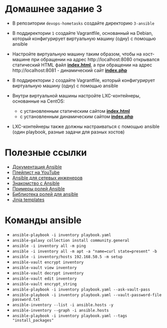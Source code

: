 # Домашнее задание 3

- В репозитории `devops-hometasks` создайте директорию `3-ansible`
- В поддиректории `1` создайте Vagrantfile, основанный на Debian, который конфигурирует виртуальную машину (одну) c помощью ansible
- Настройте виртуальную машину таким образом, чтобы на хост-машине при обращении на адрес http://localhost:8080 открывался статический HTML файл **[index.html](files/index.html)**, а при обращении на адрес http://localhost:8081 - динамический сайт **[index.php](files/index.php)**

- В поддиректории `2` создайте Vagrantfile, который конфигурирует виртуальную машину (одну) c помощью ansible
- Внутри виртуальной машины настройте LXC-контейнеры, основанные на CentOS:
  - с установленным статическим сайтом **[index.html](files/index.html)**
  - с установленным динамическим сайтом **[index.php](files/index.php)**
- LXC-контейнеры также должны настраиваться с помощью ansible (один playbook, разные задачи для разных хостов)


# Полезные ссылки

- [Документация Ansible](https://docs.ansible.com/ansible/latest/)
- [Плейлист на YouTube](https://www.youtube.com/playlist?list=PLg5SS_4L6LYufspdPupdynbMQTBnZd31N)
- [Ansible для сетевых инженеров](https://ansible-for-network-engineers.readthedocs.io/ru/latest/)
- [Знакомство с Ansible](https://ealebed.github.io/posts/2015/\%D0\%B7\%D0\%BD\%D0\%B0\%D0\%BA\%D0\%BE\%D0\%BC\%D1\%81\%D1\%82\%D0\%B2\%D0\%BE-\%D1\%81-ansible-\%D1\%87\%D0\%B0\%D1\%81\%D1\%82\%D1\%8C-1-\%D0\%B2\%D0\%B2\%D0\%B5\%D0\%B4\%D0\%B5\%D0\%BD\%D0\%B8\%D0\%B5/)
- [Примеры ролей Ansible](https://rtfm.co.ua/ansible-roli-roles-primer/)
- [Библиотека ролей для ansible](https://galaxy.ansible.com)
- [Jinja templates](https://jinja.palletsprojects.com/en/2.11.x/templates/)

# Команды ansible
- `ansible-playbook -i inventory playbook.yaml`
- `ansible-galaxy collection install community.general`
- `ansible -i inventory all -m ping`
- `ansible -i inventory all -m apt -a "name=curl state=present" -b`
- `ansible -i inventory/hosts 192.168.50.5 -m setup`
- `ansible-vault encrypt inventory`
- `ansible-vault view inventory`
- `ansible-vault decrypt inventory`
- `ansible-vault edit inventory`
- `ansible-vault encrypt_string`
- `ansible-playbook -i inventory playbook.yaml --ask-vault-pass`
- `ansible-playbook -i inventory playbook.yaml --vault-password-file password.txt`
- `ansible-inventory --list -i ansible.hosts -y`
- `ansible-inventory --graph -i ansible.hosts`
- `ansible-playbook -i inventory playbook.yaml --tags "install_packages"`

